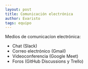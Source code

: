 ```yaml
---
layout: post
title: Comunicación electrónica
author: Evaristo
tags: equipo
---
```


Medios de comunicacíon electrónica:

- Chat (Slack)
- Correo electrónico (Gmail)
- Videoconferencia (Google Meet)
- Foros (GitHub Discussions y Trello)

